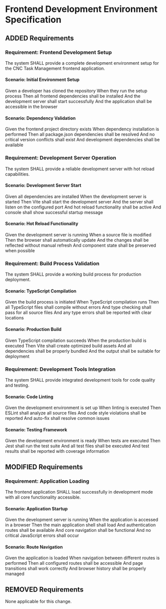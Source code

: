 # Frontend Development Environment Specification

## ADDED Requirements

### Requirement: Frontend Development Setup
The system SHALL provide a complete development environment setup for the CNC Task Management frontend application.

#### Scenario: Initial Environment Setup
Given a developer has cloned the repository
When they run the setup process
Then all frontend dependencies shall be installed
And the development server shall start successfully
And the application shall be accessible in the browser

#### Scenario: Dependency Validation
Given the frontend project directory exists
When dependency installation is performed
Then all package.json dependencies shall be resolved
And no critical version conflicts shall exist
And development dependencies shall be available

### Requirement: Development Server Operation
The system SHALL provide a reliable development server with hot reload capabilities.

#### Scenario: Development Server Start
Given all dependencies are installed
When the development server is started
Then Vite shall start the development server
And the server shall listen on the configured port
And hot reload functionality shall be active
And console shall show successful startup message

#### Scenario: Hot Reload Functionality
Given the development server is running
When a source file is modified
Then the browser shall automatically update
And the changes shall be reflected without manual refresh
And component state shall be preserved when possible

### Requirement: Build Process Validation
The system SHALL provide a working build process for production deployment.

#### Scenario: TypeScript Compilation
Given the build process is initiated
When TypeScript compilation runs
Then all TypeScript files shall compile without errors
And type checking shall pass for all source files
And any type errors shall be reported with clear locations

#### Scenario: Production Build
Given TypeScript compilation succeeds
When the production build is executed
Then Vite shall create optimized build assets
And all dependencies shall be properly bundled
And the output shall be suitable for deployment

### Requirement: Development Tools Integration
The system SHALL provide integrated development tools for code quality and testing.

#### Scenario: Code Linting
Given the development environment is set up
When linting is executed
Then ESLint shall analyze all source files
And code style violations shall be reported
And auto-fix shall resolve common issues

#### Scenario: Testing Framework
Given the development environment is ready
When tests are executed
Then Jest shall run the test suite
And all test files shall be executed
And test results shall be reported with coverage information

## MODIFIED Requirements

### Requirement: Application Loading
The frontend application SHALL load successfully in development mode with all core functionality accessible.

#### Scenario: Application Startup
Given the development server is running
When the application is accessed in a browser
Then the main application shell shall load
And authentication routes shall be available
And core navigation shall be functional
And no critical JavaScript errors shall occur

#### Scenario: Route Navigation
Given the application is loaded
When navigation between different routes is performed
Then all configured routes shall be accessible
And page transitions shall work correctly
And browser history shall be properly managed

## REMOVED Requirements

None applicable for this change.